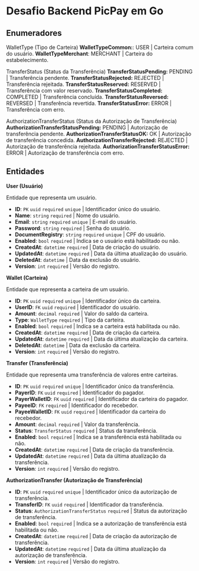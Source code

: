 # Desafio Backend PicPay em Go

## Enumeradores

WalletType (Tipo de Carteira)
**WalletTypeCommon:**: USER | Carteira comum do usuário.
**WalletTypeMerchant**: MERCHANT | Carteira do estabelecimento.

TransferStatus (Status da Transferência)
**TransferStatusPending:** PENDING | Transferência pendente.
**TransferStatusRejected:** REJECTED | Transferência rejeitada.
**TransferStatusReserved:** RESERVED | Transferência com valor reservado.
**TransferStatusCompleted:** COMPLETED | Transferência concluída.
**TransferStatusReversed:** REVERSED | Transferência revertida.
**TransferStatusError:** ERROR | Transferência com erro.

AuthorizationTransferStatus (Status da Autorização de Transferência)
**AuthorizationTransferStatusPending:** PENDING | Autorização de transferência pendente.
**AuthorizationTransferStatusOK:** OK | Autorização de transferência concedida.
**AuthorizationTransferRejected:** REJECTED | Autorização de transferência rejeitada.
**AuthorizationTransferStatusError:** ERROR | Autorização de transferência com erro.

## Entidades

**User (Usuário)**

Entidade que representa um usuário.

- **ID**: `PK` `uuid` `required` `unique` | Identificador único do usuário.
- **Name**: `string` `required` | Nome do usuário.
- **Email**: `string` `required` `unique` | E-mail do usuário.
- **Password**: `string` `required` | Senha do usuário.
- **DocumentRegistry**: `string` `required` `unique` | CPF do usuário.
- **Enabled**: `bool` `required` | Indica se o usuário está habilitado ou não.
- **CreatedAt**: `datetime` `required` | Data de criação do usuário.
- **UpdatedAt**: `datetime` `required` | Data da última atualização do usuário.
- **DeletedAt**: `datetime` | Data da exclusão do usuário.
- **Version**: `int` `required` | Versão do registro.

**Wallet (Carteira)**

Entidade que representa a carteira de um usuário.

- **ID**: `PK` `uuid` `required` `unique` | Identificador único da carteira.
- **UserID**: `FK` `uuid` `required` | Identificador do usuário.
- **Amount**: `decimal` `required` | Valor do saldo da carteira.
- **Type**: `WalletType` `required` | Tipo da carteira.
- **Enabled**: `bool` `required` | Indica se a carteira está habilitada ou não.
- **CreatedAt**: `datetime` `required` | Data de criação da carteira.
- **UpdatedAt**: `datetime` `required` | Data da última atualização da carteira.
- **DeletedAt**: `datetime` | Data da exclusão da carteira.
- **Version**: `int` `required` | Versão do registro.

**Transfer (Transferência)**

Entidade que representa uma transferência de valores entre carteiras.

- **ID**: `PK` `uuid` `required` `unique` | Identificador único da transferência.
- **PayerID**: `FK` `uuid` `required` | Identificador do pagador.
- **PayerWalletID**: `FK` `uuid` `required` | Identificador da carteira do pagador.
- **PayeeID**: `FK` `required` | Identificador do recebedor.
- **PayeeWalletID**: `FK` `uuid` `required` | Identificador da carteira do recebedor.
- **Amount**: `decimal` `required` | Valor da transferência.
- **Status**: `TransferStatus` `required` | Status da transferência.
- **Enabled**: `bool` `required` | Indica se a transferência está habilitada ou não.
- **CreatedAt**: `datetime` `required` | Data de criação da transferência.
- **UpdatedAt**: `datetime` `required` | Data da última atualização da transferência.
- **Version**: `int` `required` | Versão do registro.

**AuthorizationTransfer (Autorização de Transferência)**

- **ID**: `PK` `uuid` `required` `unique` | Identificador único da autorização de transferência.
- **TransferID**: `FK` `uuid` `required` | Identificador da transferência.
- **Status**: `AuthorizationTransferStatus` `required` | Status da autorização de transferência.
- **Enabled**: `bool` `required` | Indica se a autorização de transferência está habilitada ou não.
- **CreatedAt**: `datetime` `required` | Data de criação da autorização de transferência.
- **UpdatedAt**: `datetime` `required` | Data da última atualização da autorização de transferência.
- **Version**: `int` `required` | Versão do registro.
